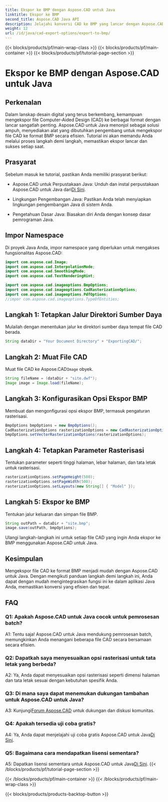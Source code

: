```yaml
---
title: Ekspor ke BMP dengan Aspose.CAD untuk Java
linktitle: Ekspor ke BMP
second_title: Aspose.CAD Java API
description: Jelajahi konversi CAD ke BMP yang lancar dengan Aspose.CAD untuk Java. Ikuti panduan langkah demi langkah kami untuk ekspor yang efisien dan tepat.
weight: 12
url: /id/java/cad-export-options/export-to-bmp/
---
```


{{< blocks/products/pf/main-wrap-class >}}
{{< blocks/products/pf/main-container >}}
{{< blocks/products/pf/tutorial-page-section >}}

# Ekspor ke BMP dengan Aspose.CAD untuk Java

## Perkenalan

Dalam lanskap desain digital yang terus berkembang, kemampuan mengekspor file Computer-Aided Design (CAD) ke berbagai format dengan lancar sangatlah penting. Aspose.CAD untuk Java menonjol sebagai solusi ampuh, menyediakan alat yang dibutuhkan pengembang untuk mengekspor file CAD ke format BMP secara efisien. Tutorial ini akan memandu Anda melalui proses langkah demi langkah, memastikan ekspor lancar dan sukses setiap saat.

## Prasyarat

Sebelum masuk ke tutorial, pastikan Anda memiliki prasyarat berikut:

- Aspose.CAD untuk Perpustakaan Java: Unduh dan instal perpustakaan Aspose.CAD untuk Java dari[Di Sini](https://releases.aspose.com/cad/java/).

- Lingkungan Pengembangan Java: Pastikan Anda telah menyiapkan lingkungan pengembangan Java di sistem Anda.

- Pengetahuan Dasar Java: Biasakan diri Anda dengan konsep dasar pemrograman Java.

## Impor Namespace

Di proyek Java Anda, impor namespace yang diperlukan untuk mengakses fungsionalitas Aspose.CAD:

```java
import com.aspose.cad.Image;
import com.aspose.cad.InterpolationMode;
import com.aspose.cad.SmoothingMode;
import com.aspose.cad.TextRenderingHint;

import com.aspose.cad.imageoptions.BmpOptions;
import com.aspose.cad.imageoptions.CadRasterizationOptions;
import com.aspose.cad.imageoptions.PdfOptions;
//impor com.aspose.cad.imageoptions.TypeOfEntities;
```

## Langkah 1: Tetapkan Jalur Direktori Sumber Daya

Mulailah dengan menentukan jalur ke direktori sumber daya tempat file CAD berada.

```java
String dataDir = "Your Document Directory" + "ExportingCAD/";
```

## Langkah 2: Muat File CAD

 Muat file CAD ke Aspose.CAD`Image` obyek.

```java
String fileName = (dataDir + "site.dwf");
Image image = Image.load(fileName);
```

## Langkah 3: Konfigurasikan Opsi Ekspor BMP

Membuat dan mengonfigurasi opsi ekspor BMP, termasuk pengaturan rasterisasi.

```java
BmpOptions bmpOptions = new BmpOptions();
CadRasterizationOptions rasterizationOptions = new CadRasterizationOptions();
bmpOptions.setVectorRasterizationOptions(rasterizationOptions);
```

## Langkah 4: Tetapkan Parameter Rasterisasi

Tentukan parameter seperti tinggi halaman, lebar halaman, dan tata letak untuk rasterisasi.

```java
rasterizationOptions.setPageHeight(500);
rasterizationOptions.setPageWidth(500);
rasterizationOptions.setLayouts(new String[] { "Model" });
```

## Langkah 5: Ekspor ke BMP

Tentukan jalur keluaran dan simpan file BMP.

```java
String outPath = dataDir + "site.bmp";
image.save(outPath, bmpOptions);
```

Ulangi langkah-langkah ini untuk setiap file CAD yang ingin Anda ekspor ke BMP menggunakan Aspose.CAD untuk Java.

## Kesimpulan

Mengekspor file CAD ke format BMP menjadi mudah dengan Aspose.CAD untuk Java. Dengan mengikuti panduan langkah demi langkah ini, Anda dapat dengan mudah mengintegrasikan fungsi ini ke dalam aplikasi Java Anda, memastikan konversi yang efisien dan tepat.

## FAQ

### Q1: Apakah Aspose.CAD untuk Java cocok untuk pemrosesan batch?

A1: Tentu saja! Aspose.CAD untuk Java mendukung pemrosesan batch, memungkinkan Anda menangani beberapa file CAD secara bersamaan secara efisien.

### Q2: Dapatkah saya menyesuaikan opsi rasterisasi untuk tata letak yang berbeda?

A2: Ya, Anda dapat menyesuaikan opsi rasterisasi seperti dimensi halaman dan tata letak sesuai dengan kebutuhan spesifik Anda.

### Q3: Di mana saya dapat menemukan dukungan tambahan untuk Aspose.CAD untuk Java?

 A3: Kunjungi[Forum Aspose.CAD](https://forum.aspose.com/c/cad/19) untuk dukungan dan diskusi komunitas.

### Q4: Apakah tersedia uji coba gratis?

 A4: Ya, Anda dapat menjelajahi uji coba gratis Aspose.CAD untuk Java[Di Sini](https://releases.aspose.com/).

### Q5: Bagaimana cara mendapatkan lisensi sementara?

 A5: Dapatkan lisensi sementara untuk Aspose.CAD untuk Java[Di Sini](https://purchase.aspose.com/temporary-license/).
{{< /blocks/products/pf/tutorial-page-section >}}

{{< /blocks/products/pf/main-container >}}
{{< /blocks/products/pf/main-wrap-class >}}

{{< blocks/products/products-backtop-button >}}

